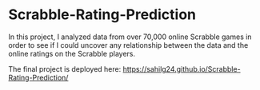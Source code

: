 # Scrabble-Rating-Prediction

In this project, I analyzed data from over 70,000 online Scrabble games in order to see if I could uncover any relationship between the data and the online ratings on the Scrabble players.

The final project is deployed here: https://sahilg24.github.io/Scrabble-Rating-Prediction/
